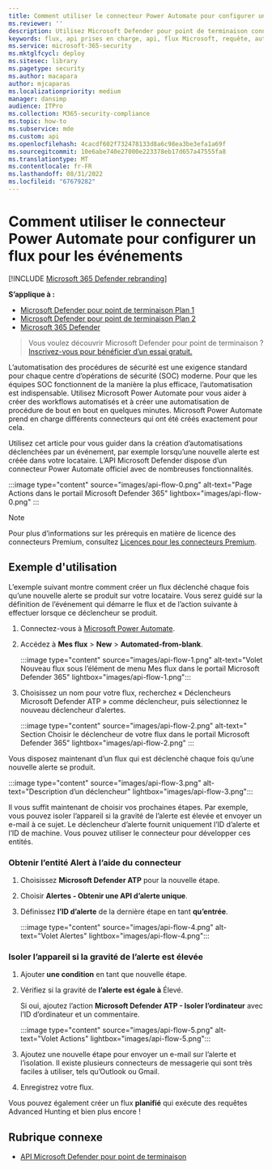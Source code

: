 ```yaml
---
title: Comment utiliser le connecteur Power Automate pour configurer un flux pour les événements
ms.reviewer: ''
description: Utilisez Microsoft Defender pour point de terminaison connecteur Flow pour créer un flux qui sera déclenché chaque fois qu’un nouvel événement se produit sur votre locataire.
keywords: flux, api prises en charge, api, flux Microsoft, requête, automatisation, automatisation de l’alimentation
ms.service: microsoft-365-security
ms.mktglfcycl: deploy
ms.sitesec: library
ms.pagetype: security
ms.author: macapara
author: mjcaparas
ms.localizationpriority: medium
manager: dansimp
audience: ITPro
ms.collection: M365-security-compliance
ms.topic: how-to
ms.subservice: mde
ms.custom: api
ms.openlocfilehash: 4cacdf602f732478133d8a6c98ea3be3efa1a69f
ms.sourcegitcommit: 10e6abe740e27000e223378eb17d657a47555fa8
ms.translationtype: MT
ms.contentlocale: fr-FR
ms.lasthandoff: 08/31/2022
ms.locfileid: "67679282"
---
```

# <a name="how-to-use-power-automate-connector-to-set-up-a-flow-for-events"></a>Comment utiliser le connecteur Power Automate pour configurer un flux pour les événements

[!INCLUDE [Microsoft 365 Defender rebranding](../../includes/microsoft-defender.md)]

**S’applique à :**
- [Microsoft Defender pour point de terminaison Plan 1](https://go.microsoft.com/fwlink/p/?linkid=2154037)
- [Microsoft Defender pour point de terminaison Plan 2](https://go.microsoft.com/fwlink/p/?linkid=2154037)
- [Microsoft 365 Defender](https://go.microsoft.com/fwlink/?linkid=2118804)

> Vous voulez découvrir Microsoft Defender pour point de terminaison ? [Inscrivez-vous pour bénéficier d’un essai gratuit.](https://signup.microsoft.com/create-account/signup?products=7f379fee-c4f9-4278-b0a1-e4c8c2fcdf7e&ru=https://aka.ms/MDEp2OpenTrial?ocid=docs-wdatp-exposedapis-abovefoldlink)

L’automatisation des procédures de sécurité est une exigence standard pour chaque centre d’opérations de sécurité (SOC) moderne. Pour que les équipes SOC fonctionnent de la manière la plus efficace, l’automatisation est indispensable. Utilisez Microsoft Power Automate pour vous aider à créer des workflows automatisés et à créer une automatisation de procédure de bout en bout en quelques minutes. Microsoft Power Automate prend en charge différents connecteurs qui ont été créés exactement pour cela.  

Utilisez cet article pour vous guider dans la création d’automatisations déclenchées par un événement, par exemple lorsqu’une nouvelle alerte est créée dans votre locataire. L’API Microsoft Defender dispose d’un connecteur Power Automate officiel avec de nombreuses fonctionnalités. 

:::image type="content" source="images/api-flow-0.png" alt-text="Page Actions dans le portail Microsoft Defender 365" lightbox="images/api-flow-0.png" :::

> [!NOTE]
> Pour plus d’informations sur les prérequis en matière de licence des connecteurs Premium, consultez [Licences pour les connecteurs Premium](/power-automate/triggers-introduction#licensing-for-premium-connectors).

## <a name="usage-example"></a>Exemple d'utilisation

L’exemple suivant montre comment créer un flux déclenché chaque fois qu’une nouvelle alerte se produit sur votre locataire. Vous serez guidé sur la définition de l’événement qui démarre le flux et de l’action suivante à effectuer lorsque ce déclencheur se produit.  

1. Connectez-vous à [Microsoft Power Automate](https://flow.microsoft.com).

2. Accédez à **Mes flux** \> **New** \> **Automated-from-blank**.

    :::image type="content" source="images/api-flow-1.png" alt-text="Volet Nouveau flux sous l’élément de menu Mes flux dans le portail Microsoft Defender 365" lightbox="images/api-flow-1.png":::

3. Choisissez un nom pour votre flux, recherchez « Déclencheurs Microsoft Defender ATP » comme déclencheur, puis sélectionnez le nouveau déclencheur d’alertes.

    :::image type="content" source="images/api-flow-2.png" alt-text=" Section Choisir le déclencheur de votre flux dans le portail Microsoft Defender 365" lightbox="images/api-flow-2.png" :::

Vous disposez maintenant d’un flux qui est déclenché chaque fois qu’une nouvelle alerte se produit.

:::image type="content" source="images/api-flow-3.png" alt-text="Description d’un déclencheur" lightbox="images/api-flow-3.png":::

Il vous suffit maintenant de choisir vos prochaines étapes.
Par exemple, vous pouvez isoler l’appareil si la gravité de l’alerte est élevée et envoyer un e-mail à ce sujet.
Le déclencheur d’alerte fournit uniquement l’ID d’alerte et l’ID de machine. Vous pouvez utiliser le connecteur pour développer ces entités.

### <a name="get-the-alert-entity-using-the-connector"></a>Obtenir l’entité Alert à l’aide du connecteur

1. Choisissez **Microsoft Defender ATP** pour la nouvelle étape.

2. Choisir **Alertes - Obtenir une API d’alerte unique**.

3. Définissez **l’ID d’alerte** de la dernière étape en tant **qu’entrée**.

    :::image type="content" source="images/api-flow-4.png" alt-text="Volet Alertes"  lightbox="images/api-flow-4.png":::

### <a name="isolate-the-device-if-the-alerts-severity-is-high"></a>Isoler l’appareil si la gravité de l’alerte est élevée

1. Ajouter **une condition** en tant que nouvelle étape.

2. Vérifiez si la gravité de **l’alerte est égale à** Élevé.

   Si oui, ajoutez l’action **Microsoft Defender ATP - Isoler l’ordinateur** avec l’ID d’ordinateur et un commentaire.

    :::image type="content" source="images/api-flow-5.png" alt-text="Volet Actions"  lightbox="images/api-flow-5.png":::

3. Ajoutez une nouvelle étape pour envoyer un e-mail sur l’alerte et l’isolation. Il existe plusieurs connecteurs de messagerie qui sont très faciles à utiliser, tels qu’Outlook ou Gmail.

4. Enregistrez votre flux.

Vous pouvez également créer un flux **planifié** qui exécute des requêtes Advanced Hunting et bien plus encore !

## <a name="related-topic"></a>Rubrique connexe
- [API Microsoft Defender pour point de terminaison](apis-intro.md)
